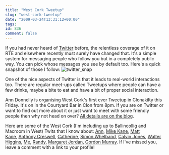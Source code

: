 ```yaml
---
title: "West Cork Tweetup"
slug: "west-cork-tweetup"
date: "2009-03-24T13:31:12+00:00"
tags:
id: 836
comment: false
---
```


If you had never heard of [Twitter](http://twitter.com/conoro) before, the relentless coverage of it on RTE and elsewhere recently must surely have changed that. It's a simple system for messaging people who follow you but in a completely public way. You can pick whose messages you see by default too. Here's a quick snapshot of those I follow:
![twitter_snap](http://conoroneill.com.s3.amazonaws.com/wp-content/uploads/2009/03/twitter_snap.jpg "twitter_snap")

One of the nice aspects of Twitter is that it leads to real-world interactions too. There are regular meet-ups called Tweetups where people can have a few drinks, maybe a bite to eat and have a bit of proper social interaction.

Ann Donnelly is organising West Cork's first ever Tweetup in Clonakilty this Friday. It's on in the Courtyard Bar in Clon from 8pm. If you are on Twitter or want to find out more about it or just want to meet with some friendly people then why not head on over? [All details are on the blog](http://seoireland.blogspot.com/2009/03/west-cork-tweet-up-friday-27th-march-in.html).

Here are some of the West Cork (I'm including up to Ballincollig and Macroom in West) Twits that I know about: [Ann](http://twitter.com/omahonydonnelly), [Mike Kane](http://twitter.com/curiousmike), [Matt Kane](http://twitter.com/curiousmatt), [Anthony Creswell](http://twitter.com/ummera), [Catherine](http://twitter.com/manicmammy), [Simon Whelband](http://twitter.com/swhelband), [Calvin Jones](http://twitter.com/calvin141170), [Walter Higgins](http://twitter.com/walter), [Me](http://twitter.com/conoro), [Randy](http://twitter.com/branedy), [Margaret Jordan](http://twitter.com/margaretjordan), [Gordon Murray](http://twitter.com/gortron). If I've missed you, leave a comment with a link to your profile!
